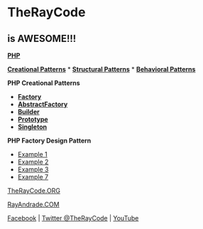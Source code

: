 # TheRayCode
## is AWESOME!!!

**[PHP](../README.md)** 

**[Creational Patterns](./README.md)** * **[Structural Patterns](../Structural/README.md)** * **[Behavioral Patterns](../Behavioral/README.md)**

**PHP Creational Patterns**

 * **[Factory](./Factory/README.md)**
 * **[AbstractFactory](./AbstractFactory/README.md)**
 * **[Builder](./Builder/README.md)**
 * **[Prototype](./Prototype/README.md)**
 * **[Singleton](./Singleton/README.md)**

**PHP Factory Design Pattern**

 * [Example 1](FY01/)
 * [Example 2](FY02/)
 * [Example 3](FY03/README.md)
 * [Example 7](FY07/)

[TheRayCode.ORG](https://www.TheRayCode.org)

[RayAndrade.COM](https://www.RayAndrade.com)


[Facebook](https://www.facebook.com/TheRayCode/) | [Twitter @TheRayCode](https://www.twitter.com/TheRayCode/) | [YouTube](https://www.youtube.com/AndradeRay/)
